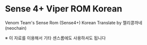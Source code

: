 Sense 4+  Viper ROM Korean
====================

Venom Team's Sense Rom (Sense4+) Korean Translate by 젤리콩까네(neochain)

※ 이 자료를 이용해서 기타 센스롬에도 사용하셔도 됩니다
